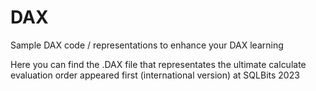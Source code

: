 # DAX
Sample DAX code / representations to enhance your DAX learning

Here you can find the .DAX file that representates the ultimate calculate evaluation order
appeared first (international version) at SQLBits 2023

